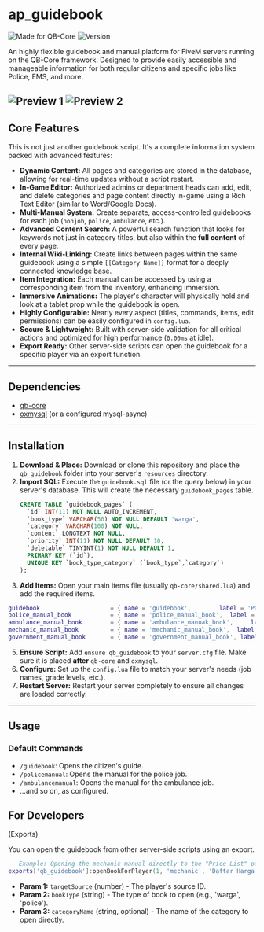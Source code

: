 # ap_guidebook

![Made for QB-Core](https://img.shields.io/badge/Made%20for-QB--Core-blueviolet)
![Version](https://img.shields.io/badge/Version-1.0-blue)

An highly flexible guidebook and manual platform for FiveM servers running on the QB-Core framework. Designed to provide easily accessible and manageable information for both regular citizens and specific jobs like Police, EMS, and more.

![Preview 1](https://i.imgur.com/uJzmGR7.png) 
![Preview 2](https://i.imgur.com/ArLslng.jpeg)
---

## Core Features

This is not just another guidebook script. It's a complete information system packed with advanced features:

*   **Dynamic Content:** All pages and categories are stored in the database, allowing for real-time updates without a script restart.
*   **In-Game Editor:** Authorized admins or department heads can add, edit, and delete categories and page content directly in-game using a Rich Text Editor (similar to Word/Google Docs).
*   **Multi-Manual System:** Create separate, access-controlled guidebooks for each job (`nonjob`, `police`, `ambulance`, etc.).
*   **Advanced Content Search:** A powerful search function that looks for keywords not just in category titles, but also within the **full content** of every page.
*   **Internal Wiki-Linking:** Create links between pages within the same guidebook using a simple `[[Category Name]]` format for a deeply connected knowledge base.
*   **Item Integration:** Each manual can be accessed by using a corresponding item from the inventory, enhancing immersion.
*   **Immersive Animations:** The player's character will physically hold and look at a tablet prop while the guidebook is open.
*   **Highly Configurable:** Nearly every aspect (titles, commands, items, edit permissions) can be easily configured in `config.lua`.
*   **Secure & Lightweight:** Built with server-side validation for all critical actions and optimized for high performance (`0.00ms` at idle).
*   **Export Ready:** Other server-side scripts can open the guidebook for a specific player via an export function.

---

## Dependencies

*   [qb-core](https://github.com/qbcore-framework/qb-core)
*   [oxmysql](https://github.com/overextended/oxmysql) (or a configured mysql-async)

---

## Installation

1.  **Download & Place:** Download or clone this repository and place the `qb_guidebook` folder into your server's `resources` directory.
2.  **Import SQL:** Execute the `guidebook.sql` file (or the query below) in your server's database. This will create the necessary `guidebook_pages` table.
    ```sql
    CREATE TABLE `guidebook_pages` (
      `id` INT(11) NOT NULL AUTO_INCREMENT,
      `book_type` VARCHAR(50) NOT NULL DEFAULT 'warga',
      `category` VARCHAR(100) NOT NULL,
      `content` LONGTEXT NOT NULL,
      `priority` INT(11) NOT NULL DEFAULT 10,
      `deletable` TINYINT(1) NOT NULL DEFAULT 1,
      PRIMARY KEY (`id`),
      UNIQUE KEY `book_type_category` (`book_type`,`category`)
    );
    ```
3.  **Add Items:** Open your main items file (usually `qb-core/shared.lua`) and add the required items.
   ```lua
guidebook                    = { name = 'guidebook',        label = 'Panduan Warga Kota',            weight = 100, type = 'item', image = 'guidebook.png',        unique = false, useable = true, shouldClose = true, combinable = nil, description = 'Sebuah buku panduan yang berisi semua informasi penting tentang kota ini.' },
police_manual_book           = { name = 'police_manual_book',  label = 'Buku Pnduan SOP Kepolisian',   weight = 100, type = 'item', image = 'police_manual_book.png',  unique = false, useable = true, shouldClose = true, combinable = nil, description = 'Manual berisi Standar Operasional Prosedur untuk anggota kepolisian.' },
ambulance_manual_book        = { name = 'ambulance_manuak_book',     label = 'Buku Pnduan SOP Medis',        weight = 100, type = 'item', image = 'ems_manual_book.png',     unique = false, useable = true, shouldClose = true, combinable = nil, description = 'Manual berisi Standar Operasional Prosedur untuk anggota medis.' },
mechanic_manual_book         = { name = 'mechanic_manual_book',  label = 'Buku Pnduan Mekanik',          weight = 100, type = 'item', image = 'mechanic_manual_book.png',  unique = false, useable = true, shouldClose = true, combinable = nil, description = 'panduan mekanik' },
government_manual_book       = { name = 'government_manual_book', label = 'Buku Pnduan Aturan Pemkot',    weight = 100, type = 'item', image = 'government_manual_book.png', unique = false, useable = true, shouldClose = true, combinable = nil, description = 'Manual berisi protokol dan aturan resmi pemerintahan kota.' }
```

5.  **Ensure Script:** Add `ensure qb_guidebook` to your `server.cfg` file. Make sure it is placed **after** `qb-core` and `oxmysql`.
6.  **Configure:** Set up the `config.lua` file to match your server's needs (job names, grade levels, etc.).
7.  **Restart Server:** Restart your server completely to ensure all changes are loaded correctly.

---

## Usage

### Default Commands
*   `/guidebook`: Opens the citizen's guide.
*   `/policemanual`: Opens the manual for the police job.
*   `/ambulancemanual`: Opens the manual for the ambulance job.
*   ...and so on, as configured.

## For Developers 

(Exports)

You can open the guidebook from other server-side scripts using an export.

```lua
-- Example: Opening the mechanic manual directly to the "Price List" page for player with source '1'
exports['qb_guidebook']:openBookForPlayer(1, 'mechanic', 'Daftar Harga')
```
*   **Param 1:** `targetSource` (number) - The player's source ID.
*   **Param 2:** `bookType` (string) - The type of book to open (e.g., 'warga', 'police').
*   **Param 3:** `categoryName` (string, optional) - The name of the category to open directly.


